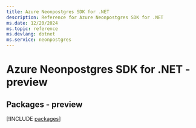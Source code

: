 ```yaml
---
title: Azure Neonpostgres SDK for .NET
description: Reference for Azure Neonpostgres SDK for .NET
ms.date: 12/20/2024
ms.topic: reference
ms.devlang: dotnet
ms.service: neonpostgres
---
```

# Azure Neonpostgres SDK for .NET - preview
## Packages - preview
[!INCLUDE [packages](neonpostgres-index.md)]